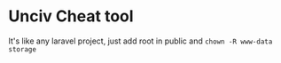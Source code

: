 # Unciv Cheat tool

It's like any laravel project, just add root in public and `chown -R www-data storage`

 